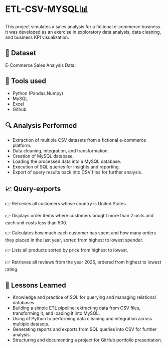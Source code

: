 # ETL-CSV-MYSQL📊​
This project simulates a sales analysis for a fictional e-commerce business. It was developed as an exercise in exploratory data analysis, data cleaning, and business KPI visualization.

## 📃​ Dataset
E-Commerce Sales Analysis Data:

## 🧪 Tools used
- Python (Pandas,Numpy)
- MySQL
- Excel
- Github
## 🔍 Analysis Performed
- Extraction of multiple CSV datasets from a fictional e-commerce platform.
- Data cleaning, integration, and transformation.
- Creation of MySQL database.
- Loading the processed data into a MySQL database.
- Execution of SQL queries for insights and reporting.
- Export of query results back into CSV files for further analysis.
## 📈 Query-exports
👉 Retrieves all customers whose country is United States.

👉 Displays order items where customers bought more than 2 units and each unit costs less than 500.

👉 Calculates how much each customer has spent and how many orders they placed in the last year, sorted from highest to lowest spender.

👉 Lists all products sorted by price from highest to lowest.

👉 Retrieves all reviews from the year 2025, ordered from highest to lowest rating.

## 🧠 Lessons Learned
- Knowledge and practice of SQL for querying and managing relational databases.
- Building a simple ETL pipeline: extracting data from CSV files, transforming it, and loading it into MySQL.
- Using of Python to performing data cleaning and integration across multiple datasets.
- Generating reports and exports from SQL queries into CSV for further analysis.
- Structuring and documenting a project for GitHub portfolio presentation.
